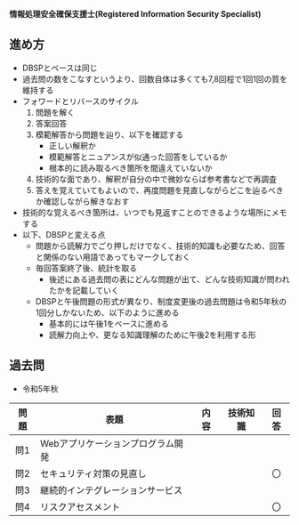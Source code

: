 **情報処理安全確保支援士(Registered Information Security Specialist)**

## 進め方
* DBSPとベースは同じ
* 過去問の数をこなすというより、回数自体は多くても7,8回程で1回1回の質を維持する
* フォワードとリバースのサイクル
  1. 問題を解く
  2. 答案回答
  3. 模範解答から問題を辿り、以下を確認する
     * 正しい解釈か
     * 模範解答とニュアンスが似通った回答をしているか
     * 根本的に読み取るべき箇所を間違えていないか
  4. 技術的な面であり、解釈が自分の中で微妙ならば参考書などで再調査
  5. 答えを覚えていてもよいので、再度問題を見直しながらどこを辿るべきか確認しながら解きなおす
* 技術的な覚えるべき箇所は、いつでも見返すことのできるような場所にメモする
* 以下、DBSPと変える点
  * 問題から読解力でごり押しだけでなく、技術的知識も必要なため、回答と関係のない用語であってもマークしておく
  * 毎回答案終了後、統計を取る
    * 後述にある過去問の表にどんな問題が出て、どんな技術知識が問われたかを記載していく
  * DBSPと午後問題の形式が異なり、制度変更後の過去問題は令和5年秋の1回分しかないため、以下のように進める
    * 基本的には午後1をベースに進める
    * 読解力向上や、更なる知識理解のために午後2を利用する形

## 過去問
* 令和5年秋

| 問題 | 表題 | 内容 | 技術知識 | 回答 |
|:-----------:|------------|------------|------------|:------------:|
| 問1 | Webアプリケーションプログラム開発 |  |  |  |
| 問2 | セキュリティ対策の見直し |  |  | 〇 |
| 問3 | 継続的インテグレーションサービス |  |  |  |
| 問4 | リスクアセスメント |  |  | 〇 |
